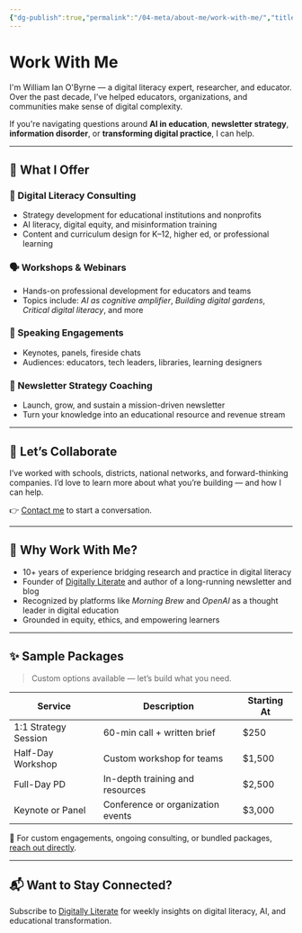 ```yaml
---
{"dg-publish":true,"permalink":"/04-meta/about-me/work-with-me/","title":"Work With Me","tags":["consulting","workshops","speaking","digital literacy","professional services"]}
---
```



# Work With Me

I'm William Ian O'Byrne — a digital literacy expert, researcher, and educator. Over the past decade, I’ve helped educators, organizations, and communities make sense of digital complexity.

If you're navigating questions around **AI in education**, **newsletter strategy**, **information disorder**, or **transforming digital practice**, I can help.

---

## 💼 What I Offer

### 🧠 Digital Literacy Consulting
- Strategy development for educational institutions and nonprofits
- AI literacy, digital equity, and misinformation training
- Content and curriculum design for K–12, higher ed, or professional learning

### 🗣️ Workshops & Webinars
- Hands-on professional development for educators and teams
- Topics include: *AI as cognitive amplifier*, *Building digital gardens*, *Critical digital literacy*, and more

### 🎤 Speaking Engagements
- Keynotes, panels, fireside chats
- Audiences: educators, tech leaders, libraries, learning designers

### 📰 Newsletter Strategy Coaching
- Launch, grow, and sustain a mission-driven newsletter
- Turn your knowledge into an educational resource and revenue stream

---

## 💬 Let’s Collaborate

I’ve worked with schools, districts, national networks, and forward-thinking companies. I’d love to learn more about what you’re building — and how I can help.

👉 [Contact me](Contact.md) to start a conversation.

---

## 🧭 Why Work With Me?

- 10+ years of experience bridging research and practice in digital literacy
- Founder of [Digitally Literate](https://digitallyliterate.net) and author of a long-running newsletter and blog
- Recognized by platforms like *Morning Brew* and *OpenAI* as a thought leader in digital education
- Grounded in equity, ethics, and empowering learners

---

## ✨ Sample Packages

> Custom options available — let’s build what you need.

| Service | Description | Starting At |
|--------|-------------|-------------|
| 1:1 Strategy Session | 60-min call + written brief | $250 |
| Half-Day Workshop | Custom workshop for teams | $1,500 |
| Full-Day PD | In-depth training and resources | $2,500 |
| Keynote or Panel | Conference or organization events | $3,000 |

📩 For custom engagements, ongoing consulting, or bundled packages, [reach out directly](Contact.md).

---

## 📬 Want to Stay Connected?

Subscribe to [Digitally Literate](https://buttondown.com/digitallyliterate) for weekly insights on digital literacy, AI, and educational transformation.

